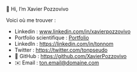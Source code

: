 👋 Hi, I’m Xavier Pozzovivo

Voici où me trouver :
- Linkedin : www.linkedin.com/in/xavierpozzovivo
- Portfolio scientifique : [Portfolio](https://xavierpozzovivo.my.canva.site/)
- LinkedIn : https://linkedin.com/in/tonnom  
- Twitter : https://twitter.com/tonpseudo  
- 📂 GitHub : https://github.com/XavierPozzovivo  
- ✉️ Email : ton.email@domaine.com  



<!---
XavierPozzovivo/XavierPozzovivo is a ✨ special ✨ repository because its `README.md` (this file) appears on your GitHub profile.
You can click the Preview link to take a look at your changes.
--->
